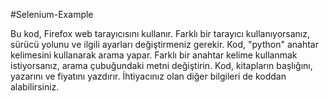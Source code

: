 #Selenium-Example

Bu kod, Firefox web tarayıcısını kullanır. Farklı bir tarayıcı kullanıyorsanız, sürücü yolunu ve ilgili ayarları değiştirmeniz gerekir.
Kod, "python" anahtar kelimesini kullanarak arama yapar. Farklı bir anahtar kelime kullanmak istiyorsanız, arama çubuğundaki metni değiştirin.
Kod, kitapların başlığını, yazarını ve fiyatını yazdırır. İhtiyacınız olan diğer bilgileri de koddan alabilirsiniz.